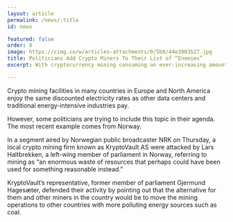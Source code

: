 ```yaml
---
layout: article
permalink: /news/:title
id: news

featured: false
order: 8
image: https://cimg.co/w/articles-attachments/0/5b6/44e3803b27.jpg
title: Politicians Add Crypto Miners To Their List of “Enemies”
excerpt: With cryptocurrency mining consuming an ever-increasing amount of energy worldwide, some politicians are starting a push for higher electricity rates for miners, arguing that their activities offer “no utility for society.”

---
```


Crypto mining facilities in many countries in Europe and North America enjoy the same discounted electricity rates as other data centers and traditional energy-intensive industries pay.

However, some politicians are trying to include this topic in their agenda. The most recent example comes from Norway.

In a segment aired by Norwegian public broadcaster NRK on Thursday, a local crypto mining firm known as KryptoVault AS were attacked by Lars Haltbrekken, a left-wing member of parliament in Norway, referring to mining as “an enormous waste of resources that perhaps could have been used for something reasonable instead.”

KryptoVault’s representative, former member of parliament Gjermund Hagesæter, defended their activity by pointing out that the alternative for them and other miners in the country would be to move the mining operations to other countries with more polluting energy sources such as coal.
